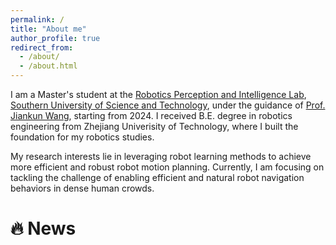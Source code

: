 ```yaml
---
permalink: /
title: "About me"
author_profile: true
redirect_from: 
  - /about/
  - /about.html
---
```


I am a Master's student at the [Robotics Perception and Intelligence Lab](https://robotics.sustech.edu.cn/ch/index.aspx), [Southern University of Science and Technology](https://www.sustech.edu.cn/), under the guidance of [Prof. Jiankun Wang](https://scholar.google.com/citations?user=08U8joq2FOQC&hl=en&oi=ao), starting from 2024. I received B.E. degree in robotics 
engineering from Zhejiang Univerisity of Technology, where I built the foundation for my robotics studies.

My research interests lie in leveraging robot learning methods to achieve more efficient and robust robot motion planning. Currently, I am focusing on tackling the challenge of enabling efficient and natural robot navigation behaviors in dense human crowds.

# 🔥 News
